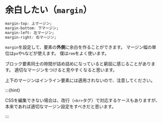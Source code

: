 # 余白したい（``margin``）

```css
margin-top: 上マージン;
margin-bottom: 下マージン;
margin-left: 左マージン;
margin-right: 右マージン;
```

``margin``を設定して、要素の**外側**に余白を作ることができます。
マージン幅の単位は``px``や``%``などが使えます。
僕は``rem``をよく使います。

ブロック要素同士の隙間が詰め詰めになっていると窮屈に感じることがあります。
適切なマージンをつけると見やすくなると思います。

上下のマージンはインライン要素には適用されないので、注意してください。

:::{hint}

CSSを編集できない場合は、改行（``<br>``タグ）で対応するケースもありますが、
本来であれば適切なマージン設定をすべきだと思います。

:::
